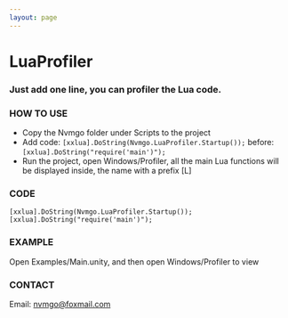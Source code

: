 ```yaml
---
layout: page
---
```


# LuaProfiler

### Just add one line, you can profiler the Lua code.

### HOW TO USE
* Copy the Nvmgo folder under Scripts to the project
* Add code: `[xxlua].DoString(Nvmgo.LuaProfiler.Startup());` before: `[xxlua].DoString("require('main')");` 
* Run the project, open Windows/Profiler, all the main Lua functions will be displayed inside, the name with a prefix [L]

### CODE
```
[xxlua].DoString(Nvmgo.LuaProfiler.Startup());
[xxlua].DoString("require('main')");
```

### EXAMPLE
Open Examples/Main.unity, and then open Windows/Profiler to view

### CONTACT
Email: nvmgo@foxmail.com